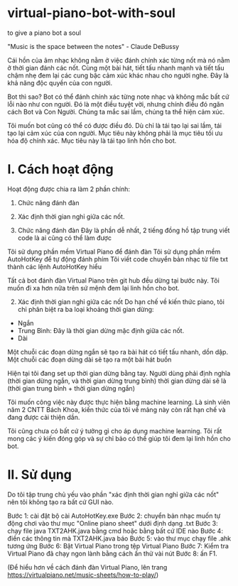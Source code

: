 # virtual-piano-bot-with-soul
to give a piano bot a soul

"Music is the space between the notes" - Claude DeBussy

Cái hồn của âm nhạc không nằm ở việc đánh chính xác từng nốt mà nó nằm ở thời gian đánh các nốt.
Cùng một bài hát, tiết tấu nhanh mạnh và tiết tấu chậm nhẹ đem lại các cung bậc cảm xúc khác nhau cho người nghe.
Đây là khả năng độc quyền của con người.

Bot thì sao?
Bot có thể đánh chính xác từng note nhạc và không mắc bất cứ lỗi nào như con người.
Đó là một điều tuyệt vời, nhưng chính điều đó ngăn cách Bot và Con Người. 
Chúng ta mắc sai lầm, chúng ta thể hiện cảm xúc.

Tôi muốn bot cũng có thể có được điều đó.
Dù chỉ là tái tạo lại sai lầm, tái tạo lại cảm xúc của con người.
Mục tiêu này không phải là mục tiêu tối ưu hóa độ chính xác.
Mục tiêu này là tái tạo linh hồn cho bot.

# I. Cách hoạt động
Hoạt động được chia ra làm 2 phần chính:
1. Chức năng đánh đàn
2. Xác định thời gian nghỉ giữa các nốt.

1. Chức năng đánh đàn
Đây là phần dễ nhất, 2 tiếng đồng hồ tập trung viết code là ai cũng có thể làm được

Tôi sử dụng phần mềm Virtual Piano để đánh đàn
Tôi sử dụng phần mềm AutoHotKey để tự động đánh phím
Tôi viết code chuyển bản nhạc từ file txt thành các lệnh AutoHotKey hiểu

Tất cả bot đánh đàn Virtual Piano trên git hub đều dừng tại bước này.
Tôi muốn đi xa hơn nữa trên sứ mệnh đem lại linh hồn cho bot.

2. Xác định thời gian nghỉ giữa các nốt
Do hạn chế về kiến thức piano, tôi chỉ phân biệt ra ba loại khoảng thời gian dừng:
+ Ngắn 
+ Trung Bình: Đây là thời gian dừng mặc định giữa các nốt.
+ Dài

Một chuỗi các đoạn dừng ngắn sẽ tạo ra bài hát có tiết tấu nhanh, dồn dập.
Một chuỗi các đoạn dừng dài sẽ tạo ra một bài hát buồn

Hiện tại tôi đang set up thời gian dừng bằng tay.
Người dùng phải định nghĩa (thời gian dừng ngắn, và thời gian dừng trung bình)
thời gian dừng dài sẽ là (thời gian trung bình + thời gian dừng ngắn) 

Tôi muốn công việc này được thực hiện bằng machine learning.
Là sinh viên năm 2 CNTT Bách Khoa, kiến thức của tôi về mảng này còn rất hạn chế và đang được cải thiện dần.

Tôi cũng chưa có bất cứ ý tưởng gì cho áp dụng machine learning.
Tôi rất mong các ý kiến đóng góp và sự chỉ bảo có thể giúp tôi đem lại linh hồn cho bot.

# II. Sử dụng
Do tôi tập trung chủ yếu vào phần "xác định thời gian nghỉ giữa các nốt" nên tôi không tạo ra bất cứ GUI nào.

Bước 1: cài đặt bộ cài AutoHotKey.exe
Bước 2: chuyển bản nhạc muốn tự động chơi vào thư mục "Online piano sheet" dưới định dạng .txt
Bước 3: chạy file java TXT2AHK.java bằng cmd hoặc bằng bất cứ IDE nào
Bước 4: điền các thông tin mà TXT2AHK.java báo
Bước 5: vào thư mục chạy file .ahk tương ứng
Bước 6: Bật Virtual Piano trong tệp Virtual Piano
Bước 7: Kiểm tra Virtual Piano đã chạy ngon lành bằng cách ấn thử vài nút
Bước 8: ấn F1.

(Để hiểu hơn về cách đánh đàn Virtual Piano, lên trang https://virtualpiano.net/music-sheets/how-to-play/)
